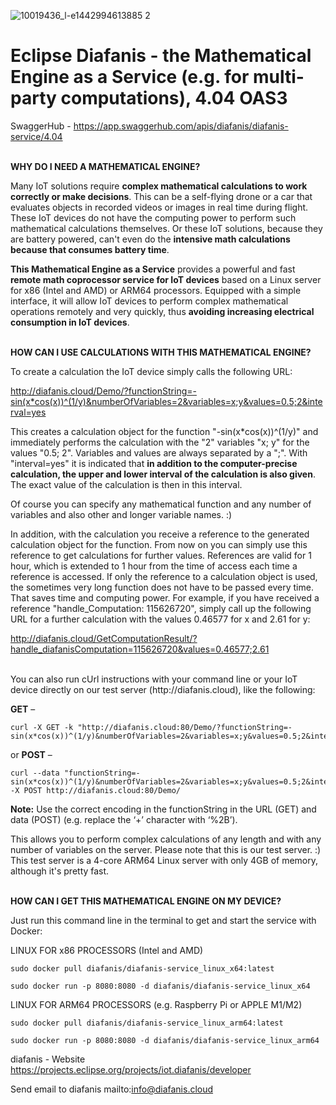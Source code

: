 ![10019436_l-e1442994613885 2](https://paceval.com/wp-content/uploads/2022/10/Eclipse-Diafanis.jpg)<br>

# Eclipse Diafanis - the Mathematical Engine as a Service (e.g. for multi-party computations), 4.04 OAS3
SwaggerHub - https://app.swaggerhub.com/apis/diafanis/diafanis-service/4.04

<br>
<b>WHY DO I NEED A MATHEMATICAL ENGINE?</b>

Many IoT solutions require <b>complex mathematical calculations to work correctly or make decisions</b>. This can be a self-flying drone or a car that evaluates objects in recorded videos or images in real time during flight. These IoT devices do not have the computing power to perform such mathematical calculations themselves. Or these IoT solutions, because they are battery powered, can't even do the <b>intensive math calculations because that consumes battery time</b>.

<b>This Mathematical Engine as a Service</b> provides a powerful and fast <b>remote math coprocessor service for IoT devices</b> based on a Linux server for x86 (Intel and AMD) or ARM64 processors. Equipped with a simple interface, it will allow IoT devices to perform complex mathematical operations remotely and very quickly, thus <b>avoiding increasing electrical consumption in IoT devices</b>.

<br>
<b>HOW CAN I USE CALCULATIONS WITH THIS MATHEMATICAL ENGINE?</b>

To create a calculation the IoT device simply calls the following URL:

http://diafanis.cloud/Demo/?functionString=-sin(x*cos(x))^(1/y)&numberOfVariables=2&variables=x;y&values=0.5;2&interval=yes

This creates a calculation object for the function "-sin(x*cos(x))^(1/y)" and immediately performs the calculation with the "2" variables "x; y" for the values "0.5; 2". Variables and values are always separated by a ";". With "interval=yes" it is indicated that <b>in addition to the computer-precise calculation, the upper and lower interval of the calculation is also given</b>. The exact value of the calculation is then in this interval.

Of course you can specify any mathematical function and any number of variables and also other and longer variable names. :)

In addition, with the calculation you receive a reference to the generated calculation object for the function. From now on you can simply use this reference to get calculations for further values. References are valid for 1 hour, which is extended to 1 hour from the time of access each time a reference is accessed. If only the reference to a calculation object is used, the sometimes very long function does not have to be passed every time. That saves time and computing power. For example, if you have received a reference "handle_Computation: 115626720", simply call up the following URL for a further calculation with the values 0.46577 for x and 2.61 for y:

http://diafanis.cloud/GetComputationResult/?handle_diafanisComputation=115626720&values=0.46577;2.61

<br>
You can also run cUrl instructions with your command line or your IoT device directly on our test server (http://diafanis.cloud), like the following:

<b>GET</b> –

    curl -X GET -k "http://diafanis.cloud:80/Demo/?functionString=-sin(x*cos(x))^(1/y)&numberOfVariables=2&variables=x;y&values=0.5;2&interval=yes"

or <b>POST</b> –

    curl --data "functionString=-sin(x*cos(x))^(1/y)&numberOfVariables=2&variables=x;y&values=0.5;2&interval=yes" -X POST http://diafanis.cloud:80/Demo/

<b>Note:</b> Use the correct encoding in the functionString in the URL (GET) and data (POST) (e.g. replace the ‘+’ character with ‘%2B’).

This allows you to perform complex calculations of any length and with any number of variables on the server. Please note that this is our test server. :) This test server is a 4-core ARM64 Linux server with only 4GB of memory, although it's pretty fast.

<br>
<b>HOW CAN I GET THIS MATHEMATICAL ENGINE ON MY DEVICE?</b>

Just run this command line in the terminal to get and start the service with Docker:

LINUX FOR x86 PROCESSORS (Intel and AMD)

    sudo docker pull diafanis/diafanis-service_linux_x64:latest

    sudo docker run -p 8080:8080 -d diafanis/diafanis-service_linux_x64

LINUX FOR ARM64 PROCESSORS (e.g. Raspberry Pi or APPLE M1/M2)

    sudo docker pull diafanis/diafanis-service_linux_arm64:latest

    sudo docker run -p 8080:8080 -d diafanis/diafanis-service_linux_arm64

diafanis - Website https://projects.eclipse.org/projects/iot.diafanis/developer

Send email to diafanis mailto:info@diafanis.cloud
